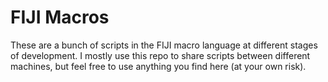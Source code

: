 # FIJI Macros

These are a bunch of scripts in the FIJI macro language
at different stages of development. I mostly use this repo
to share scripts between different machines, but
feel free to use anything you find here (at your own risk).
